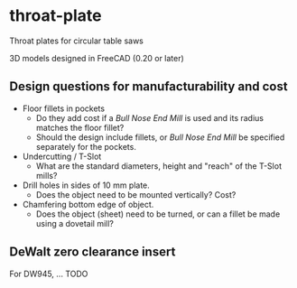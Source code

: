 # throat-plate
Throat plates for circular table saws

3D models designed in FreeCAD (0.20 or later)

## Design questions for manufacturability and cost

* Floor fillets in pockets
  * Do they add cost if a _Bull Nose End Mill_ is used and its radius matches the floor fillet?
  * Should the design include fillets, or _Bull Nose End Mill_ be specified separately for the pockets.
* Undercutting / T-Slot
  * What are the standard diameters, height and "reach" of the T-Slot mills?
* Drill holes in sides of 10 mm plate.
  * Does the object need to be mounted vertically? Cost?
* Chamfering bottom edge of object.
  * Does the object (sheet) need to be turned, or can a fillet be made using a dovetail mill?

## DeWalt zero clearance insert

For DW945, ... TODO

